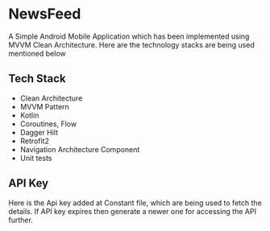 # NewsFeed

A Simple Android Mobile Application which has been implemented using MVVM Clean Architecture.
Here are the technology stacks are being used mentioned below

## Tech Stack

- Clean Architecture
- MVVM Pattern
- Kotlin
- Coroutines, Flow
- Dagger Hilt
- Retrofit2
- Navigation Architecture Component
- Unit tests

## API Key 

Here is the Api key added at Constant file, which are being used to fetch the details. If API key expires then
generate a newer one for accessing the API further.